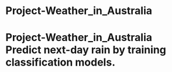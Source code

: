 # Project-Weather_in_Australia
# Project-Weather_in_Australia Predict next-day rain by training classification models.
